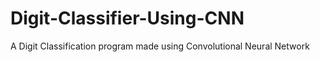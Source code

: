 # Digit-Classifier-Using-CNN
A Digit Classification program made using Convolutional Neural Network
